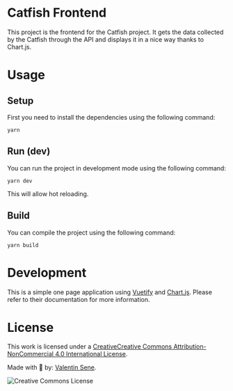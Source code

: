 # Catfish Frontend
This project is the frontend for the Catfish project.
It gets the data collected by the Catfish through the API and displays it in a nice way thanks to Chart.js.

# Usage
## Setup
First you need to install the dependencies using the following command:
```
yarn
```

## Run (dev)
You can run the project in development mode using the following command:
```
yarn dev
```
This will allow hot reloading.

## Build
You can compile the project using the following command:
```
yarn build
```

# Development
This is a simple one page application using [Vuetify](https://vuetifyjs.com/) and [Chart.js](https://vue-chartjs.org/guide/). Please refer to their documentation for more information.

# License
This work is licensed under a [CreativeCreative Commons Attribution-NonCommercial 4.0 International License](http://creativecommons.org/licenses/by-nc/4.0/).

[//]: <> (TODO: Add your names below 😉)
Made with 💖 by: [Valentin Sene](mailto:pro@valentinsene.me).

![Creative Commons License](https://i.creativecommons.org/l/by-nc/4.0/88x31.png "Creative Commons License")
